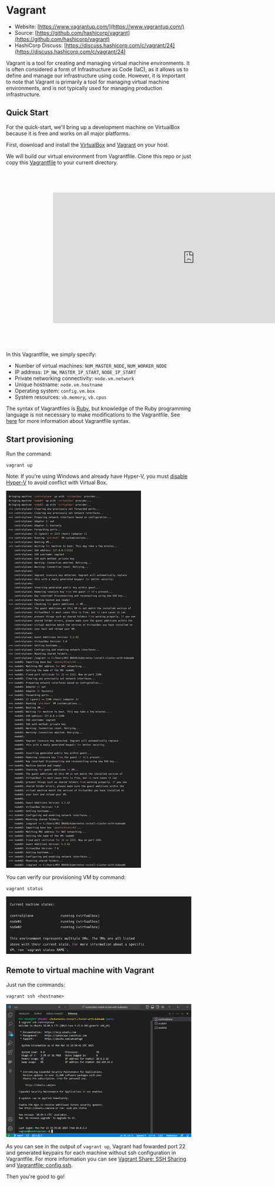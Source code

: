 # Vagrant

- Website: [https://www.vagrantup.com/](https://www.vagrantup.com/)
- Source: [https://github.com/hashicorp/vagrant](https://github.com/hashicorp/vagrant)
- HashiCorp Discuss: [https://discuss.hashicorp.com/c/vagrant/24](https://discuss.hashicorp.com/c/vagrant/24)

Vagrant is a tool for creating and managing virtual machine environments. It is often considered a form of Infrastructure as Code (IaC), as it allows us to define and manage our infrastructure using code. However, it is important to note that Vagrant is primarily a tool for managing virtual machine environments, and is not typically used for managing production infrastructure.

## Quick Start

For the quick-start, we'll bring up a development machine on VirtualBox because it is free and works on all major platforms.

First, download and install the [VirtualBox](https://www.virtualbox.org/wiki/Download_Old_Builds) and [Vagrant](https://www.vagrantup.com/downloads.html) on your host.

We will build our virtual environment from Vagrantfile. Clone this repo or just copy this [Vagrantfile](../Vagrantfile) to your current directory.

<iframe
  src="https://carbon.now.sh/embed?bg=rgba%28171%2C+184%2C+195%2C+1%29&t=vscode&wt=sharp&l=ruby&width=800&ds=false&dsyoff=10px&dsblur=68px&wc=false&wa=false&pv=0px&ph=0px&ln=false&fl=1&fm=Hack&fs=14px&lh=175%25&si=false&es=2x&wm=false&code=%2523%2520-*-%2520mode%253A%2520ruby%2520-*-%250A%2523%2520vi%253Aset%2520ft%253Druby%2520sw%253D2%2520ts%253D2%2520sts%253D2%253A%250A%250A%2523%2520Define%2520the%2520number%2520of%2520control%2520plane%2520%28MASTER_NODE%29%2520and%2520node%2520%28WORKER_NODE%29%250ANUM_MASTER_NODE%2520%253D%25201%250ANUM_WORKER_NODE%2520%253D%25202%250A%250AIP_NW%2520%253D%2520%2522192.168.56.%2522%250AMASTER_IP_START%2520%253D%25201%250ANODE_IP_START%2520%253D%25202%250A%250A%2523%2520All%2520Vagrant%2520configuration%2520is%2520done%2520below.%2520The%2520%25222%2522%2520in%2520Vagrant.configure%250A%2523%2520configures%2520the%2520configuration%2520version%2520%28we%2520support%2520older%2520styles%2520for%250A%2523%2520backwards%2520compatibility%29.%2520Please%2520don%27t%2520change%2520it%2520unless%2520you%2520know%2520what%250A%2523%2520you%27re%2520doing.%250AVagrant.configure%28%25222%2522%29%2520do%2520%257Cconfig%257C%250A%2520%2520%2523%2520The%2520most%2520common%2520configuration%2520options%2520are%2520documented%2520and%2520commented%2520below.%250A%2520%2520%2523%2520For%2520a%2520complete%2520reference%252C%2520please%2520see%2520the%2520online%2520documentation%2520at%250A%2520%2520%2523%2520https%253A%252F%252Fdocs.vagrantup.com.%250A%250A%2520%2520%2523%2520Every%2520Vagrant%2520development%2520environment%2520requires%2520a%2520box.%2520You%2520can%2520search%2520for%250A%2520%2520%2523%2520boxes%2520at%2520https%253A%252F%252Fvagrantcloud.com%252Fsearch.%250A%2520%2520%2523%2520Here%2520are%2520some%2520key%2520details%2520about%2520the%2520%2522ubuntu%252Fbionic64%2522%2520Vagrant%2520box%253A%250A%2520%2520%2520%2520%2523%2520Operating%2520System%253A%2520Ubuntu%252018.04%2520LTS%2520%28Bionic%2520Beaver%29%250A%2520%2520%2520%2520%2520%2520%2520%2520%2523%2520Ubuntu%252018.04%2520LTS%2520will%2520receive%2520security%2520updates%2520and%2520bug%2520fixes%2520%250A%2520%2520%2520%2520%2520%2520%2520%2520%2523%2520from%2520Canonical%252C%2520the%2520company%2520behind%2520Ubuntu%252C%2520until%2520April%25202023%2520%250A%2520%2520%2520%2520%2520%2520%2520%2520%2523%2520for%2520desktop%2520and%2520server%2520versions%252C%2520and%2520until%2520April%25202028%2520for%2520%250A%2520%2520%2520%2520%2520%2520%2520%2520%2523%2520server%2520versions%2520with%2520Extended%2520Security%2520Maintenance%2520%28ESM%29%2520enabled.%250A%2520%2520%2520%2520%2523%2520Architecture%253A%2520x86_64%2520%2864-bit%29%250A%2520%2520%2520%2520%2523%2520Disk%2520Size%253A%252010%2520GB%250A%2520%2520%2520%2520%2523%2520RAM%253A%25202%2520GB%250A%2520%2520%2520%2520%2523%2520CPUs%253A%25202%250A%2520%2520%2520%2520%2523%2520Desktop%2520Environment%253A%2520None%2520%28headless%29%250A%2520%2520%2520%2520%2523%2520Provider%253A%2520VirtualBox%250A%2520%2520config.vm.box%2520%253D%2520%2522ubuntu%252Fbionic64%2522%250A%250A%2520%2520%2523%2520Disable%2520automatic%2520box%2520update%2520checking.%2520If%2520you%2520disable%2520this%252C%2520then%250A%2520%2520%2523%2520boxes%2520will%2520only%2520be%2520checked%2520for%2520updates%2520when%2520the%2520user%2520runs%250A%2520%2520%2523%2520%2560vagrant%2520box%2520outdated%2560.%2520This%2520is%2520not%2520recommended.%250A%2520%2520config.vm.box_check_update%2520%253D%2520false%250A%250A%2520%2520%2523%2520View%2520the%2520documentation%2520for%2520the%2520VirtualBox%2520for%2520more%250A%2520%2520%2523%2520information%2520on%2520available%2520options.%250A%2520%2520%2523%2520https%253A%252F%252Fdeveloper.hashicorp.com%252Fvagrant%252Fdocs%252Fproviders%252Fvirtualbox%252Fconfiguration%250A%250A%2520%2520%2523%2520Provision%2520Control%2520Plane%250A%2520%2520%281..NUM_MASTER_NODE%29.each%2520do%2520%257Ci%257C%250A%2520%2520%2520%2520%2520%2520config.vm.define%2520%2522controlplane%2522%2520do%2520%257Cnode%257C%250A%2520%2520%2520%2520%2520%2520%2520%2520node.vm.provider%2520%2522virtualbox%2522%2520do%2520%257Cvb%257C%250A%2520%2520%2520%2520%2520%2520%2520%2520%2520%2520%2520%2520vb.name%2520%253D%2520%2522controlpla"
  style="width: 1024px; height: 473px; border:0; transform: scale(0.75); overflow:hidden;"
  sandbox="allow-scripts allow-same-origin">
</iframe>

In this Vagrantfile, we simply specify: 
- Number of virtual machines: `NUM_MASTER_NODE`, `NUM_WORKER_NODE`
- IP address: `IP_NW`, `MASTER_IP_START`, `NODE_IP_START`
- Private networking connectivity: `node.vm.network`
- Unique hostname: `node.vm.hostname`
- Operating system: `config.vm.box`
- System resources: `vb.memory`, `vb.cpus`

The syntax of Vagrantfiles is [Ruby](https://www.ruby-lang.org/en/), but knowledge of the Ruby programming language is not necessary to make modifications to the Vagrantfile. See [here](https://developer.hashicorp.com/vagrant/docs/vagrantfile) for more information about Vagrantfile syntax.

## Start provisioning

Run the command:

    vagrant up

Note: If you're using Windows and already have Hyper-V, you must [disable Hyper-V](https://learn.microsoft.com/en-us/troubleshoot/windows-client/application-management/virtualization-apps-not-work-with-hyper-v) to avoid conflict with Virtual Box.

![Vagrant up output](images/vagrant-up.png)

You can verify our provisioning VM by command:

    vagrant status

![Vagrant status](images/vagrant-status.png)

## Remote to virtual machine with Vagrant

Just run the commands: 

    vagrant ssh <hostname>

![Vagrant SSH in VSCode](images/vagrant-ssh-vscode.png)

As you can see in the output of `vagrant up`, Vagrant had fowarded port 22 and generated keypairs for each machine without ssh configuration in Vagrantfile. 
For more information you can see [Vagrant Share: SSH Sharing](https://developer.hashicorp.com/vagrant/docs/share/ssh) and [Vagrantfile: config.ssh](https://developer.hashicorp.com/vagrant/docs/vagrantfile/ssh_settings).

Then you're good to go!